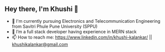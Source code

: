 ## Hey there, I'm Khushi 👋

<!--
**khushi-kalankar/khushi-kalankar** is a ✨ _special_ ✨ repository because its `README.md` (this file) appears on your GitHub profile.

Here are some ideas to get you started:
-->
- 🔭 I'm currently pursuing Electronics and Telecommunication Engineering from Savitri Phule Pune University (SPPU)
- 🌱 I’m a full stack developer having experience in MERN stack 
- 📫 How to reach me: https://www.linkedin.com/in/khushi-kalankar/  ||  khushikalankar@gmail.com
  


